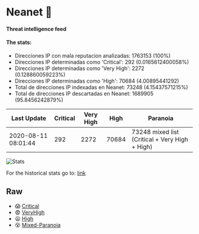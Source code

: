# Neanet :hocho:
#### Threat intelligence feed
#### The stats:

- Direcciones IP con mala reputacion analizadas: 1763153 (100%)
- Direcciones IP determinadas como 'Critical':  292 (0.0165612400058%)
- Direcciones IP determinadas como 'Very High':  2272 (0.128860059223%)
- Direcciones IP determinadas como 'High':  70684 (4.00895441292)
- Total de direcciones IP indexadas en Neanet:  73248 (4.15437571215%)
- Total de direcciones IP descartadas en Neanet:  1689905 (95.8456242879%)

| Last Update | Critical | Very High | High | Paranoia |
| --- | --- | --- | --- | --- |
| 2020-08-11 08:01:44 | 292 | 2272 | 70684 | 73248 mixed list (Critical + Very High + High)|

![Stats](https://docs.google.com/spreadsheets/d/e/2PACX-1vSnaNMIXVabIpDJjufMlzH7poXnshF3mgd8Is1g9ytUEzVsP5my4Trn8f-xkoLLQ38xpL3HtmUexLo6/pubchart?oid=501124687&format=image)

For the historical stats go to: [link](/stats.csv)
## Raw
- :scream: [Critical](https://raw.githubusercontent.com/JavaGarcia/Neanet/master/blacklists/neanet_critical.txt)
- :fearful: [VeryHigh](https://raw.githubusercontent.com/JavaGarcia/Neanet/master/blacklists/neanet_veryHigh.txtt)
- :frowning: [High](https://raw.githubusercontent.com/JavaGarcia/Neanet/master/blacklists/neanet_high.txt)
- :dizzy_face: [Mixed-Paranoia](https://raw.githubusercontent.com/JavaGarcia/Neanet/master/blacklists/neanet_all.txt)

































































































